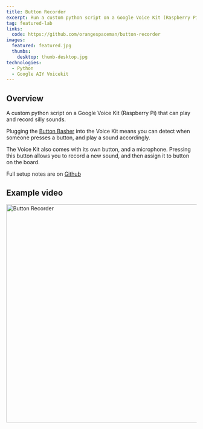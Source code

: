 ```yaml
---
title: Button Recorder
excerpt: Run a custom python script on a Google Voice Kit (Raspberry Pi) to play and record silly sounds, using the Button Basher
tag: featured-lab
links:
  code: https://github.com/orangespaceman/button-recorder
images:
  featured: featured.jpg
  thumbs:
    desktop: thumb-desktop.jpg
technologies:
  - Python
  - Google AIY Voicekit
---
```


## Overview

A custom python script on a Google Voice Kit (Raspberry Pi) that can play and record silly sounds.

Plugging the [Button Basher](/labs/makey-makey-button-basher) into the Voice Kit means you can detect when someone presses a button, and play a sound accordingly.

The Voice Kit also comes with its own button, and a microphone. Pressing this button allows you to record a new sound, and then assign it to button on the board.

Full setup notes are on [Github](https://github.com/orangespaceman/button-recorder)

## Example video

<a data-flickr-embed="true"  href="https://www.flickr.com/gp/thegingerbloke/B3Zb9C" title="Button Recorder"><img src="https://farm2.staticflickr.com/1862/42511655450_24979403b4_b.jpg" width="1024" height="576" alt="Button Recorder"></a><script async src="//embedr.flickr.com/assets/client-code.js" charset="utf-8"></script>